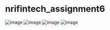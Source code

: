 # nrifintech_assignment6
![image](https://user-images.githubusercontent.com/72710483/216763262-72b8a281-6905-43c7-b894-69b790ee7481.png)
![image](https://user-images.githubusercontent.com/72710483/216763263-f92669b0-b918-40ce-8ac6-d505777cf436.png)
![image](https://user-images.githubusercontent.com/72710483/216763264-65b07e57-fa9d-4439-9c69-40df14d0adda.png)
![image](https://user-images.githubusercontent.com/72710483/216763265-c67dd983-caf3-4da1-b44e-cb277605099b.png)
